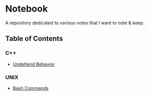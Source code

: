 # Notebook

A repository dedicated to various notes that I want to note & keep.

## Table of Contents

### C++
- [Undefiend Behavior](./cpp/UndefinedBehavior.md)

### UNIX
- [Bash Commands](./unix/bash.md)

